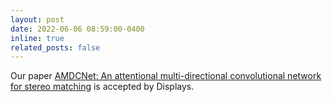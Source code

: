 ```yaml
---
layout: post
date: 2022-06-06 08:59:00-0400
inline: true
related_posts: false
---
```


Our paper [AMDCNet: An attentional multi-directional convolutional network for stereo matching]() is accepted by Displays.
